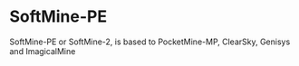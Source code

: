 # SoftMine-PE
SoftMine-PE or SoftMine-2, is based to PocketMine-MP, ClearSky, Genisys and ImagicalMine
